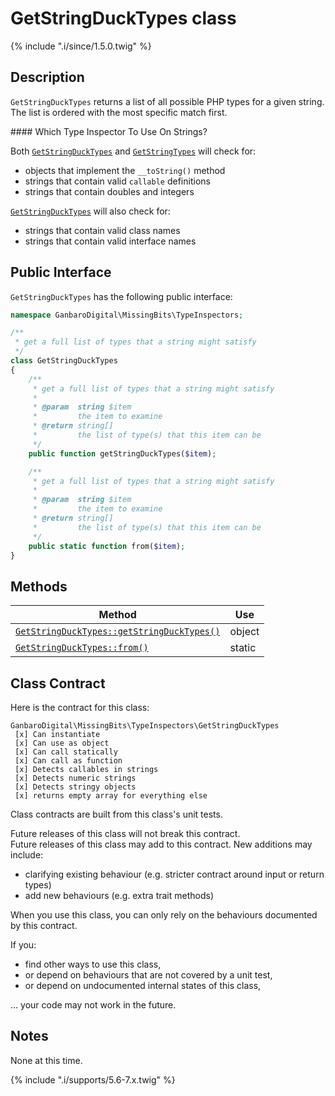 # GetStringDuckTypes class

{% include ".i/since/1.5.0.twig" %}

## Description

`GetStringDuckTypes` returns a list of all possible PHP types for a given string. The list is ordered with the most specific match first.

<div class="callout info" markdown="1">
#### Which Type Inspector To Use On Strings?

Both [`GetStringDuckTypes`](GetStringDuckTypes.class.html) and [`GetStringTypes`](GetStringTypes.class.html) will check for:

* objects that implement the `__toString()` method
* strings that contain valid `callable` definitions
* strings that contain doubles and integers

[`GetStringDuckTypes`](GetStringDuckTypes.class.html) will also check for:

* strings that contain valid class names
* strings that contain valid interface names
</div>

## Public Interface

`GetStringDuckTypes` has the following public interface:

```php
namespace GanbaroDigital\MissingBits\TypeInspectors;

/**
 * get a full list of types that a string might satisfy
 */
class GetStringDuckTypes
{
    /**
     * get a full list of types that a string might satisfy
     *
     * @param  string $item
     *         the item to examine
     * @return string[]
     *         the list of type(s) that this item can be
     */
    public function getStringDuckTypes($item);

    /**
     * get a full list of types that a string might satisfy
     *
     * @param  string $item
     *         the item to examine
     * @return string[]
     *         the list of type(s) that this item can be
     */
    public static function from($item);
}

```

## Methods

Method | Use
-------|----
[`GetStringDuckTypes::getStringDuckTypes()`](GetStringDuckTypes.getStringDuckTypes.html) | object
[`GetStringDuckTypes::from()`](GetStringDuckTypes.from.html) | static

## Class Contract

Here is the contract for this class:

    GanbaroDigital\MissingBits\TypeInspectors\GetStringDuckTypes
     [x] Can instantiate
     [x] Can use as object
     [x] Can call statically
     [x] Can call as function
     [x] Detects callables in strings
     [x] Detects numeric strings
     [x] Detects stringy objects
     [x] returns empty array for everything else

Class contracts are built from this class's unit tests.

<div class="callout success">
Future releases of this class will not break this contract.
</div>

<div class="callout info" markdown="1">
Future releases of this class may add to this contract. New additions may include:

* clarifying existing behaviour (e.g. stricter contract around input or return types)
* add new behaviours (e.g. extra trait methods)
</div>

<div class="callout warning" markdown="1">
When you use this class, you can only rely on the behaviours documented by this contract.

If you:

* find other ways to use this class,
* or depend on behaviours that are not covered by a unit test,
* or depend on undocumented internal states of this class,

... your code may not work in the future.
</div>

## Notes

None at this time.

{% include ".i/supports/5.6-7.x.twig" %}
